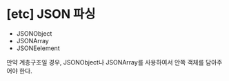 # [etc] JSON 파싱

- JSONObject
- JSONArray
- JSONEelement



만약 계층구조일 경우, JSONObject나 JSONArray를 사용하여서 안쪽 객체를 담아주어야 한다.



